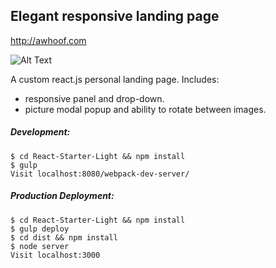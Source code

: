 ## Elegant responsive landing page
http://awhoof.com

![Alt Text](https://github.com/ryanlinnane/supernova/raw/master/src/public/images/example.gif)



A custom react.js personal landing page.
Includes:
* responsive panel and drop-down.
* picture modal popup and ability to rotate between images.



##### Development:
```ShellSession
$ cd React-Starter-Light && npm install
$ gulp
Visit localhost:8080/webpack-dev-server/
```

##### Production Deployment:
```ShellSession
$ cd React-Starter-Light && npm install
$ gulp deploy
$ cd dist && npm install
$ node server
Visit localhost:3000
```
